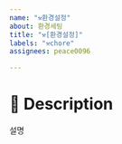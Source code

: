```yaml
---
name: "⚒️환경설정"
about: 환경세팅
title: "⚒️[환경설정]"
labels: "⚒️chore"
assignees: peace0096

---
```


# 📖 Description
설명
